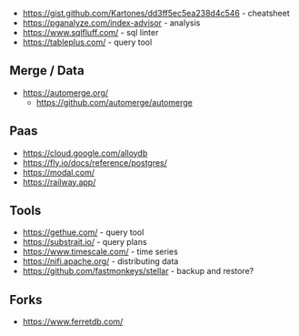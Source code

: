 - https://gist.github.com/Kartones/dd3ff5ec5ea238d4c546 - cheatsheet
- https://pganalyze.com/index-advisor - analysis
- https://www.sqlfluff.com/ - sql linter
- https://tableplus.com/ - query tool

## Merge / Data

- https://automerge.org/
  - https://github.com/automerge/automerge

## Paas

- https://cloud.google.com/alloydb
- https://fly.io/docs/reference/postgres/
- https://modal.com/
- https://railway.app/

## Tools

- https://gethue.com/ - query tool
- https://substrait.io/ - query plans
- https://www.timescale.com/ - time series
- https://nifi.apache.org/ - distributing data
- https://github.com/fastmonkeys/stellar - backup and restore?

## Forks

- https://www.ferretdb.com/